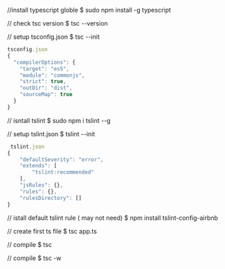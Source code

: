 //install typescript globle
$ sudo npm install -g typescript

// check tsc version
$ tsc --version


// setup tsconfig.json
$ tsc --init

```javascript
tsconfig.json
{
  "compilerOptions": {
    "target": "es5",
    "module": "commonjs",
    "strict": true,
    "outDir": "dist",
    "sourceMap": true
  }
}
```


// isntall tslint
$ sudo npm i tslint --g

// setup tslint.json
$ tslint --init

```javascript
 tslint.json
{
    "defaultSeverity": "error",
    "extends": [
        "tslint:recommended"
    ],
    "jsRules": {},
    "rules": {},
    "rulesDirectory": []
}
```
// istall default tslint rule ( may not need)
$ npm install tslint-config-airbnb

// create first ts file
$ tsc app.ts

// compile
$ tsc

// compile
$ tsc -w